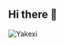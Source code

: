## Hi there 👋
![Yakexi](https://github.com/user-attachments/assets/368d4c03-f44e-4640-92d0-638c1687b9bd)


<!--
**KaiYakexi/KaiYakexi** is a ✨ _special_ ✨ repository because its `README.md` (this file) appears on your GitHub profile.

Here are some ideas to get you started:

- 🔭 I’m currently working on ...
- 🌱 I’m currently learning ...
- 👯 I’m looking to collaborate on ...
- 🤔 I’m looking for help with ...
- 💬 Ask me about ...
- 📫 How to reach me: ...
- 😄 Pronouns: ...
- ⚡ Fun fact: ...
-->
